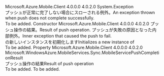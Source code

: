 <Type Name="MobileServicePushFailedException" FullName="Microsoft.WindowsAzure.MobileServices.Sync.MobileServicePushFailedException">
  <TypeSignature Language="C#" Value="public class MobileServicePushFailedException : Exception" />
  <TypeSignature Language="ILAsm" Value=".class public auto ansi beforefieldinit MobileServicePushFailedException extends System.Exception" />
  <TypeSignature Language="DocId" Value="T:Microsoft.WindowsAzure.MobileServices.Sync.MobileServicePushFailedException" />
  <TypeSignature Language="VB.NET" Value="Public Class MobileServicePushFailedException&#xA;Inherits Exception" />
  <TypeSignature Language="F#" Value="type MobileServicePushFailedException = class&#xA;    inherit Exception" />
  <AssemblyInfo>
    <AssemblyName>Microsoft.Azure.Mobile.Client</AssemblyName>
    <AssemblyVersion>4.0.0.0</AssemblyVersion>
    <AssemblyVersion>4.0.2.0</AssemblyVersion>
  </AssemblyInfo>
  <Base>
    <BaseTypeName>System.Exception</BaseTypeName>
  </Base>
  <Interfaces />
  <Docs>
    <summary>
            <span data-ttu-id="dab6b-101">プッシュが正常に完了しない場合にスローされる例外。</span><span class="sxs-lookup"><span data-stu-id="dab6b-101">An exception thrown when push does not complete successfully.</span></span>
            </summary>
    <remarks>To be added.</remarks>
  </Docs>
  <Members>
    <Member MemberName=".ctor">
      <MemberSignature Language="C#" Value="public MobileServicePushFailedException (Microsoft.WindowsAzure.MobileServices.Sync.MobileServicePushCompletionResult pushResult, Exception innerException);" />
      <MemberSignature Language="ILAsm" Value=".method public hidebysig specialname rtspecialname instance void .ctor(class Microsoft.WindowsAzure.MobileServices.Sync.MobileServicePushCompletionResult pushResult, class System.Exception innerException) cil managed" />
      <MemberSignature Language="DocId" Value="M:Microsoft.WindowsAzure.MobileServices.Sync.MobileServicePushFailedException.#ctor(Microsoft.WindowsAzure.MobileServices.Sync.MobileServicePushCompletionResult,System.Exception)" />
      <MemberSignature Language="VB.NET" Value="Public Sub New (pushResult As MobileServicePushCompletionResult, innerException As Exception)" />
      <MemberSignature Language="F#" Value="new Microsoft.WindowsAzure.MobileServices.Sync.MobileServicePushFailedException : Microsoft.WindowsAzure.MobileServices.Sync.MobileServicePushCompletionResult * Exception -&gt; Microsoft.WindowsAzure.MobileServices.Sync.MobileServicePushFailedException" Usage="new Microsoft.WindowsAzure.MobileServices.Sync.MobileServicePushFailedException (pushResult, innerException)" />
      <MemberType>Constructor</MemberType>
      <AssemblyInfo>
        <AssemblyName>Microsoft.Azure.Mobile.Client</AssemblyName>
        <AssemblyVersion>4.0.0.0</AssemblyVersion>
        <AssemblyVersion>4.0.2.0</AssemblyVersion>
      </AssemblyInfo>
      <Parameters>
        <Parameter Name="pushResult" Type="Microsoft.WindowsAzure.MobileServices.Sync.MobileServicePushCompletionResult" />
        <Parameter Name="innerException" Type="System.Exception" />
      </Parameters>
      <Docs>
        <param name="pushResult"><span data-ttu-id="dab6b-102">プッシュ操作の結果。</span><span class="sxs-lookup"><span data-stu-id="dab6b-102">Result of push operation.</span></span></param>
        <param name="innerException"><span data-ttu-id="dab6b-103">プッシュが失敗の原因となった内部例外。</span><span class="sxs-lookup"><span data-stu-id="dab6b-103">Inner exception that caused the push to fail.</span></span></param>
        <summary>
            <span data-ttu-id="dab6b-104"><see cref="T:Microsoft.WindowsAzure.MobileServices.Sync.MobileServicePushFailedException" /> の新しいインスタンスを初期化します</span><span class="sxs-lookup"><span data-stu-id="dab6b-104">Initializes a new instance of <see cref="T:Microsoft.WindowsAzure.MobileServices.Sync.MobileServicePushFailedException" /></span></span></summary>
        <remarks>To be added.</remarks>
      </Docs>
    </Member>
    <Member MemberName="PushResult">
      <MemberSignature Language="C#" Value="public Microsoft.WindowsAzure.MobileServices.Sync.MobileServicePushCompletionResult PushResult { get; }" />
      <MemberSignature Language="ILAsm" Value=".property instance class Microsoft.WindowsAzure.MobileServices.Sync.MobileServicePushCompletionResult PushResult" />
      <MemberSignature Language="DocId" Value="P:Microsoft.WindowsAzure.MobileServices.Sync.MobileServicePushFailedException.PushResult" />
      <MemberSignature Language="VB.NET" Value="Public ReadOnly Property PushResult As MobileServicePushCompletionResult" />
      <MemberSignature Language="F#" Value="member this.PushResult : Microsoft.WindowsAzure.MobileServices.Sync.MobileServicePushCompletionResult" Usage="Microsoft.WindowsAzure.MobileServices.Sync.MobileServicePushFailedException.PushResult" />
      <MemberType>Property</MemberType>
      <AssemblyInfo>
        <AssemblyName>Microsoft.Azure.Mobile.Client</AssemblyName>
        <AssemblyVersion>4.0.0.0</AssemblyVersion>
        <AssemblyVersion>4.0.2.0</AssemblyVersion>
      </AssemblyInfo>
      <ReturnValue>
        <ReturnType>Microsoft.WindowsAzure.MobileServices.Sync.MobileServicePushCompletionResult</ReturnType>
      </ReturnValue>
      <Docs>
        <summary>
            <span data-ttu-id="dab6b-105">プッシュ操作の結果</span><span class="sxs-lookup"><span data-stu-id="dab6b-105">Result of push operation</span></span>
            </summary>
        <value>To be added.</value>
        <remarks>To be added.</remarks>
      </Docs>
    </Member>
  </Members>
</Type>